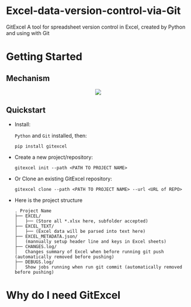 # Excel-data-version-control-via-Git
GitExcel
A tool for spreadsheet version control in Excel, created by Python and using with Git
# Getting Started
## Mechanism
<p align="center">
  <img src="https://github.com/user-attachments/assets/e16764dd-f8d0-44bb-8cd4-fc6ea526424f" />
</p>

## Quickstart
- Install:

  `Python` and `Git` installed, then:

  `pip install gitexcel`

- Create a new project/repository:

  `gitexcel init --path <PATH TO PROJECT NAME>`

- Or Clone an existing GitExcel repository:

  `gitexcel clone --path <PATH TO PROJECT NAME> --url <URL of REPO>`

- Here is the project structure

      . Project Name
      ├── EXCEL/
      │   ├── (Store all *.xlsx here, subfolder accepted)
      ├── EXCEL_TEXT/
      │   ├── (Excel data will be parsed into text here)
      ├── EXCEL_METADATA.json/
      │   (mannually setup header line and keys in Excel sheets)
      ├── CHANGES.log/
      │   Changes summary of Excel when before running git push (automatically removed before pushing)
      ├── DEBUGS.log/
      │   Show jobs running when run git commit (automatically removed before pushing)

# Why do I need GitExcel













